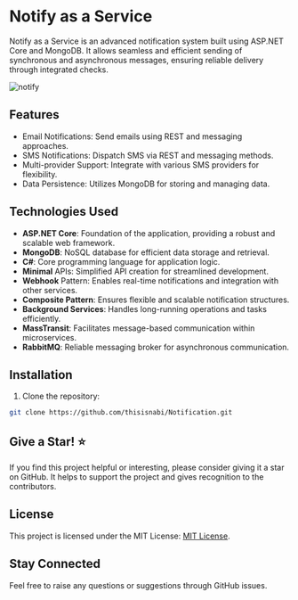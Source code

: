 # Notify as a Service

Notify as a Service is an advanced notification system built using ASP.NET Core and MongoDB. It allows seamless and efficient sending of synchronous and asynchronous messages, ensuring reliable delivery through integrated checks.

![notify](https://github.com/thisisnabi/Notify/assets/3371886/6a254adb-2733-451a-8d2a-3e2ee8e13d65)


## Features
- Email Notifications: Send emails using REST and messaging approaches.
- SMS Notifications: Dispatch SMS via REST and messaging methods.
- Multi-provider Support: Integrate with various SMS providers for flexibility.
- Data Persistence: Utilizes MongoDB for storing and managing data.


## Technologies Used

- **ASP.NET Core**: Foundation of the application, providing a robust and scalable web framework.
- **MongoDB**: NoSQL database for efficient data storage and retrieval.
- **C#**: Core programming language for application logic.
- **Minimal** APIs: Simplified API creation for streamlined development.
- **Webhook** Pattern: Enables real-time notifications and integration with other services.
- **Composite Pattern**: Ensures flexible and scalable notification structures.
- **Background Services**: Handles long-running operations and tasks efficiently.
- **MassTransit**: Facilitates message-based communication within microservices.
- **RabbitMQ**: Reliable messaging broker for asynchronous communication.

## Installation

1. Clone the repository:

```bash
git clone https://github.com/thisisnabi/Notification.git
```

## Give a Star! ⭐
If you find this project helpful or interesting, please consider giving it a star on GitHub. It helps to support the project and gives recognition to the contributors.


## License
This project is licensed under the MIT License: [MIT License](https://opensource.org/licenses/MIT).

## Stay Connected
Feel free to raise any questions or suggestions through GitHub issues.

